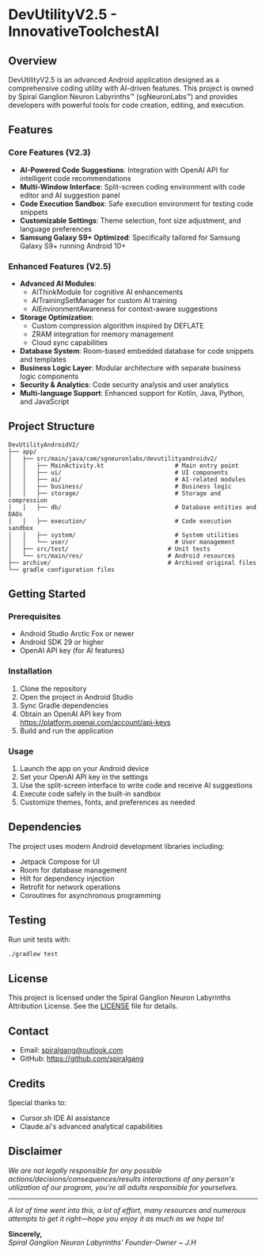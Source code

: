 # DevUtilityV2.5 - InnovativeToolchestAI

## Overview

DevUtilityV2.5 is an advanced Android application designed as a comprehensive coding utility with AI-driven features. This project is owned by Spiral Ganglion Neuron Labyrinths™ (sgNeuronLabs™) and provides developers with powerful tools for code creation, editing, and execution.

## Features

### Core Features (V2.3)
- **AI-Powered Code Suggestions**: Integration with OpenAI API for intelligent code recommendations
- **Multi-Window Interface**: Split-screen coding environment with code editor and AI suggestion panel
- **Code Execution Sandbox**: Safe execution environment for testing code snippets
- **Customizable Settings**: Theme selection, font size adjustment, and language preferences
- **Samsung Galaxy S9+ Optimized**: Specifically tailored for Samsung Galaxy S9+ running Android 10+

### Enhanced Features (V2.5)
- **Advanced AI Modules**: 
  - AIThinkModule for cognitive AI enhancements
  - AITrainingSetManager for custom AI training
  - AIEnvironmentAwareness for context-aware suggestions
- **Storage Optimization**:
  - Custom compression algorithm inspired by DEFLATE
  - ZRAM integration for memory management
  - Cloud sync capabilities
- **Database System**: Room-based embedded database for code snippets and templates
- **Business Logic Layer**: Modular architecture with separate business logic components
- **Security & Analytics**: Code security analysis and user analytics
- **Multi-language Support**: Enhanced support for Kotlin, Java, Python, and JavaScript

## Project Structure

```
DevUtilityAndroidV2/
├── app/
│   ├── src/main/java/com/sgneuronlabs/devutilityandroidv2/
│   │   ├── MainActivity.kt                    # Main entry point
│   │   ├── ui/                                # UI components
│   │   ├── ai/                                # AI-related modules
│   │   ├── business/                          # Business logic
│   │   ├── storage/                           # Storage and compression
│   │   ├── db/                                # Database entities and DAOs
│   │   ├── execution/                         # Code execution sandbox
│   │   ├── system/                            # System utilities
│   │   └── user/                              # User management
│   ├── src/test/                            # Unit tests
│   └── src/main/res/                        # Android resources
├── archive/                                 # Archived original files
└── gradle configuration files
```

## Getting Started

### Prerequisites
- Android Studio Arctic Fox or newer
- Android SDK 29 or higher
- OpenAI API key (for AI features)

### Installation
1. Clone the repository
2. Open the project in Android Studio
3. Sync Gradle dependencies
4. Obtain an OpenAI API key from https://platform.openai.com/account/api-keys
5. Build and run the application

### Usage
1. Launch the app on your Android device
2. Set your OpenAI API key in the settings
3. Use the split-screen interface to write code and receive AI suggestions
4. Execute code safely in the built-in sandbox
5. Customize themes, fonts, and preferences as needed

## Dependencies

The project uses modern Android development libraries including:
- Jetpack Compose for UI
- Room for database management
- Hilt for dependency injection
- Retrofit for network operations
- Coroutines for asynchronous programming

## Testing

Run unit tests with:
```bash
./gradlew test
```

## License

This project is licensed under the Spiral Ganglion Neuron Labyrinths Attribution License. See the [LICENSE](LICENSE) file for details.

## Contact

- Email: spiralgang@outlook.com  
- GitHub: https://github.com/spiralgang

## Credits

Special thanks to:
- Cursor.sh IDE AI assistance
- Claude.ai's advanced analytical capabilities

## Disclaimer

*We are not legally responsible for any possible actions/decisions/consequences/results interactions of any person's utilization of our program, you're all adults responsible for yourselves.*

---

*A lot of time went into this, a lot of effort, many resources and numerous attempts to get it right—hope you enjoy it as much as we hope to!*

**Sincerely,**  
*Spiral Ganglion Neuron Labyrinths' Founder-Owner ~ J.H*